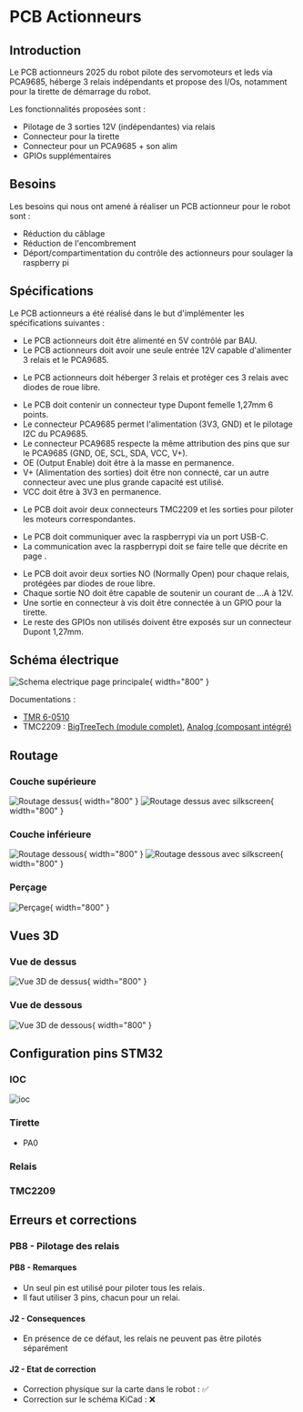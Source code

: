 # PCB Actionneurs

## Introduction
Le PCB actionneurs 2025 du robot pilote des servomoteurs et leds via PCA9685, héberge 3 relais indépendants et propose des I/Os, notamment pour la tirette de démarrage du robot.

Les fonctionnalités proposées sont :
- Pilotage de 3 sorties 12V (indépendantes) via relais
- Connecteur pour la tirette
- Connecteur pour un PCA9685 + son alim
- GPIOs supplémentaires
## Besoins
Les besoins qui nous ont amené à réaliser un PCB actionneur pour le robot sont :
- Réduction du câblage
- Réduction de l'encombrement
- Déport/compartimentation du contrôle des actionneurs pour soulager la raspberry pi 
## Spécifications
Le PCB actionneurs a été réalisé dans le but d'implémenter les spécifications suivantes :
<tabs>
<tab title="Sources">

- Le PCB actionneurs doit être alimenté en 5V contrôlé par BAU.
- Le PCB actionneurs doit avoir une seule entrée 12V capable d'alimenter 3 relais et le PCA9685.
</tab>
<tab title="Fonctionnalités">

- Le PCB actionneurs doit héberger 3 relais et protéger ces 3 relais avec diodes de roue libre.
</tab>
<tab title="Connecteur PCA9685">

- Le PCB doit contenir un connecteur type Dupont femelle 1,27mm 6 points.
- Le connecteur PCA9685 permet l'alimentation (3V3, GND) et le pilotage I2C du PCA9685.
- Le connecteur PCA9685 respecte la même attribution des pins que sur le PCA9685 (GND, OE, SCL, SDA, VCC, V+).
- OE (Output Enable) doit être à la masse en permanence.
- V+ (Alimentation des sorties) doit être non connecté, car un autre connecteur avec une plus grande capacité est utilisé.
- VCC doit être à 3V3 en permanence.
</tab>
<tab title="Connecteurs moteurs pas à pas & TMC2209">

- Le PCB doit avoir deux connecteurs TMC2209 et les sorties pour piloter les moteurs correspondantes.
</tab>
<tab title="Communication raspi">

- Le PCB doit communiquer avec la raspberrypi via un port USB-C.
- La communication avec la raspberrypi doit se faire telle que décrite en page [](Pilotage-PCB-odometrie.md).
</tab>
<tab title="Autres connecteurs">

- Le PCB doit avoir deux sorties NO (Normally Open) pour chaque relais, protégées par diodes de roue libre.
- Chaque sortie NO doit être capable de soutenir un courant de ...A à 12V.
- Une sortie en connecteur à vis doit être connectée à un GPIO pour la tirette.
- Le reste des GPIOs non utilisés doivent être exposés sur un connecteur Dupont 1,27mm.
</tab>
</tabs>

## Schéma électrique
![Schema electrique page principale](../../img/pcbActio/pcb_actionneurs.svg){ width="800" }

Documentations :
- [TMR 6-0510](https://tracopower.com/tmr6-datasheet/)
- TMC2209 : [BigTreeTech (module complet)](https://bttwiki.com/TMC2209.html), [Analog (composant intégré)](https://www.analog.com/media/en/technical-documentation/data-sheets/TMC2209_datasheet_rev1.09.pdf)

## Routage
### Couche supérieure
![Routage dessus](../../img/pcbActio/pcb_actionneurs-F_Cu.svg){ width="800" }
![Routage dessus avec silkscreen](../../img/pcbActio/pcb_actionneurs-F_Cu_S.svg){ width="800" }
### Couche inférieure
![Routage dessous](../../img/pcbActio/pcb_actionneurs-B_Cu.svg){ width="800" }
![Routage dessous avec silkscreen](../../img/pcbActio/pcb_actionneurs-B_Cu_S.svg){ width="800" }
### Perçage
![Perçage](../../img/pcbActio/pcb_actionneurs-drl_map.svg){ width="800" }
## Vues 3D
### Vue de dessus
![Vue 3D de dessus](../../img/pcbActio/pcb_actionneurs_top.png){ width="800" }
### Vue de dessous
![Vue 3D de dessous](../../img/pcbActio/pcb_actionneurs_bot.png){ width="800" }

## Configuration pins STM32
### IOC
![ioc](../../img/pcbActio/ioc.png)
### Tirette
- PA0
### Relais

### TMC2209


## Erreurs et corrections
### PB8 - Pilotage des relais
#### PB8 - Remarques
- Un seul pin est utilisé pour piloter tous les relais.
- Il faut utiliser 3 pins, chacun pour un relai.
#### J2 - Consequences
- En présence de ce défaut, les relais ne peuvent pas être pilotés séparément
#### J2 - Etat de correction
- Correction physique sur la carte dans le robot : ✅
- Correction sur le schéma KiCad : ❌